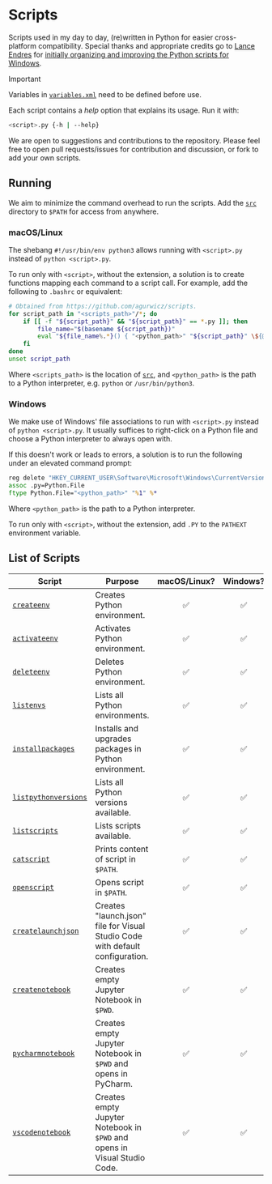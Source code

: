 # Scripts

Scripts used in my day to day, (re)written in Python for easier cross-platform compatibility.
Special thanks and appropriate credits go to [Lance Endres](https://github.com/lendres) for [initially organizing and improving the Python scripts for Windows](https://github.com/lendres/Python-Scripts).

> [!IMPORTANT]
> Variables in [`variables.xml`](src/variables.xml) need to be defined before use.

Each script contains a *help* option that explains its usage. Run it with:
```bash
<script>.py {-h | --help}
```

We are open to suggestions and contributions to the repository. 
Please feel free to open pull requests/issues for contribution and discussion, or fork to add your own scripts.

## Running

We aim to minimize the command overhead to run the scripts.
Add the [`src`](src) directory to `$PATH` for access from anywhere.

### macOS/Linux

The shebang `#!/usr/bin/env python3` allows running with `<script>.py` instead of `python <script>.py`. 

To run only with `<script>`, without the extension, a solution is to create functions mapping each command to a script call.
For example, add the following to `.bashrc` or equivalent:
```bash
# Obtained from https://github.com/agurwicz/scripts.
for script_path in "<scripts_path>"/*; do
    if [[ -f "${script_path}" && "${script_path}" == *.py ]]; then
        file_name="$(basename ${script_path})"
        eval "${file_name%.*}() { "<python_path>" "${script_path}" \${@} }"
    fi
done
unset script_path
```
Where `<scripts_path>` is the location of [`src`](src), and `<python_path>` is the path to a Python interpreter, e.g. `python` or `/usr/bin/python3`.

### Windows

We make use of Windows' file associations to run with `<script>.py` instead of `python <script>.py`. 
It usually suffices to right-click on a Python file and choose a Python interpreter to always open with.

If this doesn't work or leads to errors, a solution is to run the following under an elevated command prompt:
```bat
reg delete "HKEY_CURRENT_USER\Software\Microsoft\Windows\CurrentVersion\Explorer\FileExts\.py\UserChoice" /f
assoc .py=Python.File
ftype Python.File="<python_path>" "%1" %*
```
Where `<python_path>` is the path to a Python interpreter.

To run only with `<script>`, without the extension, add `.PY` to the `PATHEXT` environment variable.

## List of Scripts

| Script                                             | Purpose                                                                       | macOS/Linux? | Windows?  |
|----------------------------------------------------|-------------------------------------------------------------------------------|:------------:|:---------:|
| [`createenv`](src/createenv.py)                    | Creates Python environment.                                                   | ✅           | ✅       |
| [`activateenv`](src/activateenv.py)                | Activates Python environment.                                                 | ✅           | ✅       |
| [`deleteenv`](src/deleteenv.py)                    | Deletes Python environment.                                                   | ✅           | ✅       |
| [`listenvs`](src/listenvs.py)                      | Lists all Python environments.                                                | ✅           | ✅       |
| [`installpackages`](src/installpackages.py)        | Installs and upgrades packages in Python environment.                         | ✅           | ✅       |
| [`listpythonversions`](src/listpythonversions.py)  | Lists all Python versions available.                                          | ✅           | ✅       |
| [`listscripts`](src/listscripts.py)                | Lists scripts available.                                                      | ✅           | ✅       |
| [`catscript`](src/catscript.py)                    | Prints content of script in `$PATH`.                                          | ✅           | ✅       |
| [`openscript`](src/openscript.py)                  | Opens script in `$PATH`.                                                      | ✅           | ✅       |
| [`createlaunchjson`](src/createlaunchjson.py)      | Creates "launch.json" file for Visual Studio Code with default configuration. | ✅           | ✅       |
| [`createnotebook`](src/createnotebook.py)          | Creates empty Jupyter Notebook in `$PWD`.                                     | ✅           | ✅       |
| [`pycharmnotebook`](src/pycharmnotebook.py)        | Creates empty Jupyter Notebook in `$PWD` and opens in PyCharm.                | ✅           | ✅       |
| [`vscodenotebook`](src/vscodenotebook.py)          | Creates empty Jupyter Notebook in `$PWD` and opens in Visual Studio Code.     | ✅           | ✅       |
